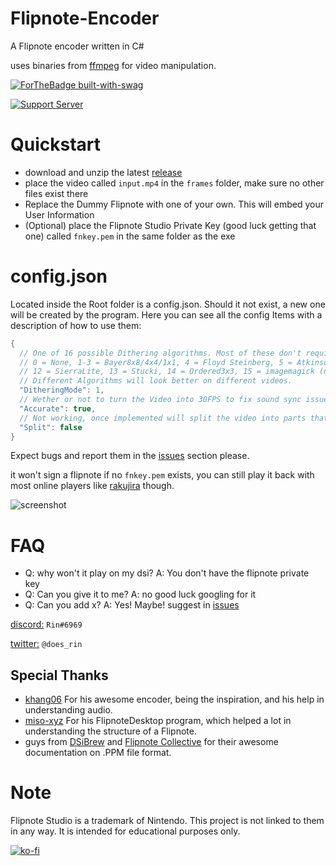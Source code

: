 # Flipnote-Encoder

A Flipnote encoder written in C#

uses binaries from [ffmpeg](https://ffmpeg.org) for video manipulation.

[![ForTheBadge built-with-swag](http://ForTheBadge.com/images/badges/built-with-swag.svg)](https://github.com/RinLovesYou) 

[![Support Server](https://img.shields.io/discord/815244291366453259.svg?label=Support_Server&logo=Discord&colorB=7289da&style=for-the-badge)](https://discord.gg/MBM9ZeAjna)

# Quickstart
* download and unzip the latest [release](https://github.com/RinLovesYou/Flipnote-Encoder/releases) 
* place the video called `input.mp4` in the `frames` folder, make sure no other files exist there
* Replace the Dummy Flipnote with one of your own. This will embed your User Information
* (Optional) place the Flipnote Studio Private Key (good luck getting that one) called `fnkey.pem` in the same folder as the exe

# config.json
Located inside the Root folder is a config.json. Should it not exist, a new one will be created by the program.
Here you can see all the config Items with a description of how to use them:
```Java
{
  // One of 16 possible Dithering algorithms. Most of these don't require imagemagick to be installed, except for the last one.
  // 0 = None, 1-3 = Bayer8x8/4x4/1x1, 4 = Floyd Steinberg, 5 = Atkinson, 6 = Burkes, 7 = Jarvis, 8 = Sierra3, 9 = StevensonArce, 10 = Sierra2, 11 = Sierra3 (duplicate) 
  // 12 = SierraLite, 13 = Stucki, 14 = Ordered3x3, 15 = imagemagick (needs to be installed)
  // Different Algorithms will look better on different videos.
  "DitheringMode": 1,
  // Wether or not to turn the Video into 30FPS to fix sound sync issues. Is on by default to avoid these issues. Can save a bit on filesize for <30FPS videos.
  "Accurate": true,
  // Not working, once implemented will split the video into parts that are all playable on a dsi/3ds
  "Split": false
}
```

Expect bugs and report them in the [issues](https://github.com/RinLovesYou/Flipnote-Encoder/issues) section please.

it won't sign a flipnote if no `fnkey.pem` exists, you can still play it back with most online players like [rakujira](https://flipnote.rakujira.jp) though.

![screenshot](https://media.discordapp.net/attachments/738116823035150356/812439551930007582/unknown.png)

# FAQ
* Q: why won't it play on my dsi? A: You don't have the flipnote private key
* Q: Can you give it to me? A: no good luck googling for it
* Q: Can you add x? A: Yes! Maybe! suggest in [issues](https://github.com/RinLovesYou/Flipnote-Signer/issues)

[discord:](https://discord.gg/MBM9ZeAjna) `Rin#6969`

[twitter:](https://twitter.com/does_rin) `@does_rin`

## Special Thanks
* [khang06](https://github.com/khang06) For his awesome encoder, being the inspiration, and his help in understanding audio.
* [miso-xyz](https://github.com/miso-xyz) For his FlipnoteDesktop program, which helped a lot in understanding the structure of a Flipnote.
* guys from [DSiBrew](https://dsibrew.org/wiki/Main_Page) and [Flipnote Collective](https://github.com/Flipnote-Collective) for their awesome documentation on .PPM file format.

# Note
Flipnote Studio is a trademark of Nintendo. This project is not linked to them in any way. It is intended for educational purposes only.

[![ko-fi](https://www.ko-fi.com/img/githubbutton_sm.svg)](https://ko-fi.com/K3K61YCS7)
